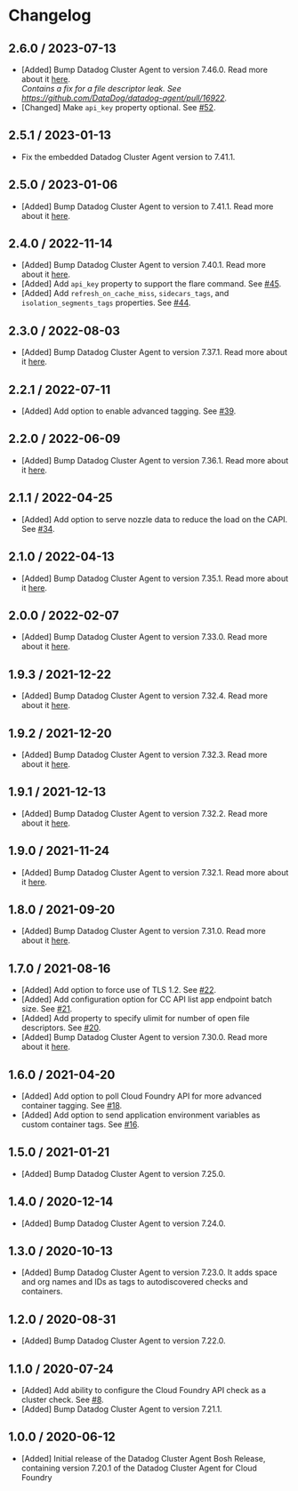 # Changelog

## 2.6.0 / 2023-07-13

* [Added] Bump Datadog Cluster Agent to version 7.46.0. Read more about it [here](https://github.com/DataDog/datadog-agent/blob/main/CHANGELOG.rst#7460--6460).  
_Contains a fix for a file descriptor leak. See https://github.com/DataDog/datadog-agent/pull/16922._
* [Changed] Make `api_key` property optional. See [#52](https://github.com/DataDog/datadog-cluster-agent-boshrelease/pull/52).

## 2.5.1 / 2023-01-13

* Fix the embedded Datadog Cluster Agent version to 7.41.1.

## 2.5.0 / 2023-01-06

* [Added] Bump Datadog Cluster Agent to version to 7.41.1. Read more about it [here](https://github.com/DataDog/datadog-agent/blob/main/CHANGELOG.rst#7411--6411).

## 2.4.0 / 2022-11-14

* [Added] Bump Datadog Cluster Agent to version 7.40.1. Read more about it [here](https://github.com/DataDog/datadog-agent/blob/main/CHANGELOG.rst#7401--6401).
* [Added] Add `api_key` property to support the flare command. See [#45](https://github.com/DataDog/datadog-cluster-agent-boshrelease/pull/45).
* [Added] Add `refresh_on_cache_miss`, `sidecars_tags`, and `isolation_segments_tags` properties. See [#44](https://github.com/DataDog/datadog-cluster-agent-boshrelease/pull/44).

## 2.3.0 / 2022-08-03

* [Added] Bump Datadog Cluster Agent to version 7.37.1. Read more about it [here](https://github.com/DataDog/datadog-agent/blob/main/CHANGELOG.rst#7371--6371).

## 2.2.1 / 2022-07-11

* [Added] Add option to enable advanced tagging. See [#39](https://github.com/DataDog/datadog-cluster-agent-boshrelease/pull/39).

## 2.2.0 / 2022-06-09

* [Added] Bump Datadog Cluster Agent to version 7.36.1. Read more about it [here](https://github.com/DataDog/datadog-agent/blob/main/CHANGELOG.rst#7361--6361).

## 2.1.1 / 2022-04-25

* [Added] Add option to serve nozzle data to reduce the load on the CAPI. See [#34](https://github.com/DataDog/datadog-cluster-agent-boshrelease/pull/34).

## 2.1.0 / 2022-04-13

* [Added] Bump Datadog Cluster Agent to version 7.35.1. Read more about it [here](https://github.com/DataDog/datadog-agent/blob/main/CHANGELOG.rst#7351--6351).

## 2.0.0 / 2022-02-07

* [Added] Bump Datadog Cluster Agent to version 7.33.0. Read more about it [here](https://github.com/DataDog/datadog-agent/blob/main/CHANGELOG.rst#7330--6330).

## 1.9.3 / 2021-12-22

* [Added] Bump Datadog Cluster Agent to version 7.32.4. Read more about it [here](https://github.com/DataDog/datadog-agent/blob/main/CHANGELOG.rst#7324--6324).

## 1.9.2 / 2021-12-20

* [Added] Bump Datadog Cluster Agent to version 7.32.3. Read more about it [here](https://github.com/DataDog/datadog-agent/blob/main/CHANGELOG.rst#7323--6323).

## 1.9.1 / 2021-12-13

* [Added] Bump Datadog Cluster Agent to version 7.32.2. Read more about it [here](https://github.com/DataDog/datadog-agent/blob/main/CHANGELOG.rst#7322--6322).

## 1.9.0 / 2021-11-24

* [Added] Bump Datadog Cluster Agent to version 7.32.1. Read more about it [here](https://github.com/DataDog/datadog-agent/blob/main/CHANGELOG.rst#7321--6321).

## 1.8.0 / 2021-09-20

* [Added] Bump Datadog Cluster Agent to version 7.31.0. Read more about it [here](https://github.com/DataDog/datadog-agent/blob/main/CHANGELOG.rst#7310--6310).

## 1.7.0 / 2021-08-16

* [Added] Add option to force use of TLS 1.2. See [#22](https://github.com/DataDog/datadog-cluster-agent-boshrelease/pull/22).
* [Added] Add configuration option for CC API list app endpoint batch size. See [#21](https://github.com/DataDog/datadog-cluster-agent-boshrelease/pull/21).
* [Added] Add property to specify ulimit for number of open file descriptors. See [#20](https://github.com/DataDog/datadog-cluster-agent-boshrelease/pull/20).
* [Added] Bump Datadog Cluster Agent to version 7.30.0. Read more about it [here](https://github.com/DataDog/datadog-agent/blob/master/CHANGELOG.rst#7300--6300).

## 1.6.0 / 2021-04-20

* [Added] Add option to poll Cloud Foundry API for more advanced container tagging. See [#18](https://github.com/DataDog/datadog-cluster-agent-boshrelease/pull/18).
* [Added] Add option to send application environment variables as custom container tags. See [#16](https://github.com/DataDog/datadog-cluster-agent-boshrelease/pull/16).

## 1.5.0 / 2021-01-21

* [Added] Bump Datadog Cluster Agent to version 7.25.0.

## 1.4.0 / 2020-12-14

* [Added] Bump Datadog Cluster Agent to version 7.24.0.

## 1.3.0 / 2020-10-13

* [Added] Bump Datadog Cluster Agent to version 7.23.0. It adds space and org names and IDs as tags to autodiscovered checks and containers.

## 1.2.0 / 2020-08-31

* [Added] Bump Datadog Cluster Agent to version 7.22.0.

## 1.1.0 / 2020-07-24

* [Added] Add ability to configure the Cloud Foundry API check as a cluster check. See [#8](https://github.com/DataDog/datadog-cluster-agent-boshrelease/pull/8).
* [Added] Bump Datadog Cluster Agent to version 7.21.1.

## 1.0.0 / 2020-06-12

* [Added] Initial release of the Datadog Cluster Agent Bosh Release, containing version 7.20.1 of the Datadog Cluster Agent for Cloud Foundry
